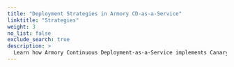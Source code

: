 ```yaml
---
title: "Deployment Strategies in Armory CD-as-a-Service"
linktitle: "Strategies"
weight: 3
no_list: false
exclude_search: true
description: >
  Learn how Armory Continuous Deployment-as-a-Service implements Canary and Blue/Green strategies.
---
```



